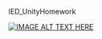IED_UnityHomework


[![IMAGE ALT TEXT HERE](https://img.youtube.com/vi/YOUTUBE_VIDEO_ID_HERE/0.jpg)](https://youtu.be/5GusOD9nQw0)
